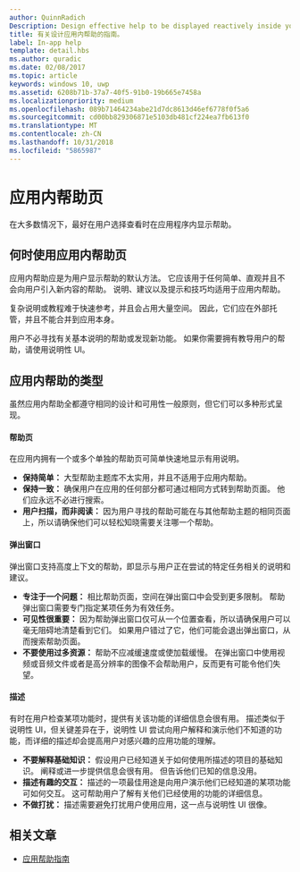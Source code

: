 ```yaml
---
author: QuinnRadich
Description: Design effective help to be displayed reactively inside your app.
title: 有关设计应用内帮助的指南。
label: In-app help
template: detail.hbs
ms.author: quradic
ms.date: 02/08/2017
ms.topic: article
keywords: windows 10, uwp
ms.assetid: 6208b71b-37a7-40f5-91b0-19b665e7458a
ms.localizationpriority: medium
ms.openlocfilehash: 089b71464234abe21d7dc8613d46ef6778f0f5a6
ms.sourcegitcommit: cd00bb829306871e5103db481cf224ea7fb613f0
ms.translationtype: MT
ms.contentlocale: zh-CN
ms.lasthandoff: 10/31/2018
ms.locfileid: "5865987"
---
```

# <a name="in-app-help-pages"></a>应用内帮助页

在大多数情况下，最好在用户选择查看时在应用程序内显示帮助。

## <a name="when-to-use-in-app-help-pages"></a>何时使用应用内帮助页

应用内帮助应是为用户显示帮助的默认方法。 它应该用于任何简单、直观并且不会向用户引入新内容的帮助。 说明、建议以及提示和技巧均适用于应用内帮助。

复杂说明或教程难于快速参考，并且会占用大量空间。 因此，它们应在外部托管，并且不能合并到应用本身。

用户不必寻找有关基本说明的帮助或发现新功能。 如果你需要拥有教导用户的帮助，请使用说明性 UI。

## <a name="types-of-in-app-help"></a>应用内帮助的类型

虽然应用内帮助全都遵守相同的设计和可用性一般原则，但它们可以多种形式呈现。

#### <a name="help-pages"></a>帮助页

在应用内拥有一个或多个单独的帮助页可简单快速地显示有用说明。

-   **保持简单：** 大型帮助主题库不太实用，并且不适用于应用内帮助。
-   **保持一致：** 确保用户在应用的任何部分都可通过相同方式转到帮助页面。 他们应永远不必进行搜索。
-   **用户扫描，而非阅读：** 因为用户寻找的帮助可能在与其他帮助主题的相同页面上，所以请确保他们可以轻松知晓需要关注哪一个帮助。


#### <a name="popups"></a>弹出窗口

弹出窗口支持高度上下文的帮助，即显示与用户正在尝试的特定任务相关的说明和建议。

-   **专注于一个问题：** 相比帮助页面，空间在弹出窗口中会受到更多限制。 帮助弹出窗口需要专门指定某项任务为有效任务。
-   **可见性很重要：** 因为帮助弹出窗口仅可从一个位置查看，所以请确保用户可以毫无阻碍地清楚看到它们。 如果用户错过了它，他们可能会退出弹出窗口，从而搜索帮助页面。
-   **不要使用过多资源：** 帮助不应减缓速度或使加载缓慢。 在弹出窗口中使用视频或音频文件或者是高分辨率的图像不会帮助用户，反而更有可能令他们失望。

#### <a name="descriptions"></a>描述

有时在用户检查某项功能时，提供有关该功能的详细信息会很有用。 描述类似于说明性 UI，但关键差异在于，说明性 UI 尝试向用户解释和演示他们不知道的功能，而详细的描述却会提高用户对感兴趣的应用功能的理解。

-   **不要解释基础知识：** 假设用户已经知道关于如何使用所描述的项目的基础知识。 阐释或进一步提供信息会很有用。 但告诉他们已知的信息没用。
-   **描述有趣的交互：** 描述的一项最佳用途是向用户演示他们已经知道的某项功能可如何交互。 这可帮助用户了解有关他们已经使用的功能的详细信息。
-   **不做打扰：** 描述需要避免打扰用户使用应用，这一点与说明性 UI 很像。

## <a name="related-articles"></a>相关文章

* [应用帮助指南](guidelines-for-app-help.md)
